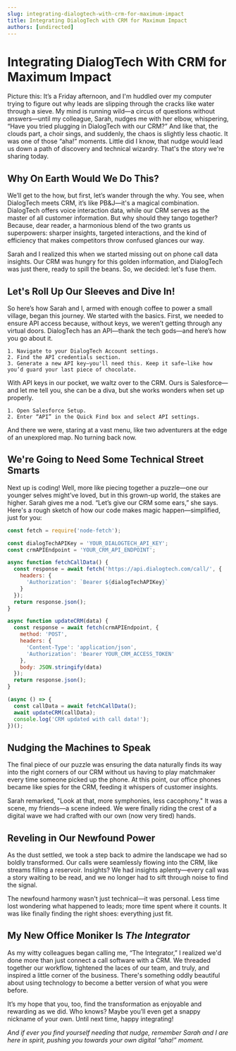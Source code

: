 ```yaml
---
slug: integrating-dialogtech-with-crm-for-maximum-impact
title: Integrating DialogTech with CRM for Maximum Impact
authors: [undirected]
---
```



# Integrating DialogTech With CRM for Maximum Impact

Picture this: It’s a Friday afternoon, and I'm huddled over my computer trying to figure out why leads are slipping through the cracks like water through a sieve. My mind is running wild—a circus of questions without answers—until my colleague, Sarah, nudges me with her elbow, whispering, “Have you tried plugging in DialogTech with our CRM?” And like that, the clouds part, a choir sings, and suddenly, the chaos is slightly less chaotic. It was one of those “aha!” moments. Little did I know, that nudge would lead us down a path of discovery and technical wizardry. That's the story we're sharing today.

## Why On Earth Would We Do This?

We’ll get to the how, but first, let’s wander through the why. You see, when DialogTech meets CRM, it’s like PB&J—it's a magical combination. DialogTech offers voice interaction data, while our CRM serves as the master of all customer information. But why should they tango together? Because, dear reader, a harmonious blend of the two grants us superpowers: sharper insights, targeted interactions, and the kind of efficiency that makes competitors throw confused glances our way.

Sarah and I realized this when we started missing out on phone call data insights. Our CRM was hungry for this golden information, and DialogTech was just there, ready to spill the beans. So, we decided: let's fuse them.

## Let's Roll Up Our Sleeves and Dive In!

So here’s how Sarah and I, armed with enough coffee to power a small village, began this journey. We started with the basics. First, we needed to ensure API access because, without keys, we weren’t getting through any virtual doors. DialogTech has an API—thank the tech gods—and here’s how you go about it.

```plaintext
1. Navigate to your DialogTech Account settings.
2. Find the API credentials section. 
3. Generate a new API key—you'll need this. Keep it safe—like how you’d guard your last piece of chocolate.
```

With API keys in our pocket, we waltz over to the CRM. Ours is Salesforce—and let me tell you, she can be a diva, but she works wonders when set up properly.

```plaintext
1. Open Salesforce Setup.
2. Enter “API” in the Quick Find box and select API settings.
```

And there we were, staring at a vast menu, like two adventurers at the edge of an unexplored map. No turning back now.

## We're Going to Need Some Technical Street Smarts

Next up is coding! Well, more like piecing together a puzzle—one our younger selves might’ve loved, but in this grown-up world, the stakes are higher. Sarah gives me a nod. “Let’s give our CRM some ears,” she says. Here's a rough sketch of how our code makes magic happen—simplified, just for you:

```js
const fetch = require('node-fetch');

const dialogTechAPIKey = 'YOUR_DIALOGTECH_API_KEY';
const crmAPIEndpoint = 'YOUR_CRM_API_ENDPOINT';

async function fetchCallData() {
  const response = await fetch('https://api.dialogtech.com/call/', {
    headers: {
      'Authorization': `Bearer ${dialogTechAPIKey}`
    }
  });
  return response.json();
}

async function updateCRM(data) {
  const response = await fetch(crmAPIEndpoint, {
    method: 'POST',
    headers: {
      'Content-Type': 'application/json',
      'Authorization': 'Bearer YOUR_CRM_ACCESS_TOKEN'
    },
    body: JSON.stringify(data)
  });
  return response.json();
}

(async () => {
  const callData = await fetchCallData();
  await updateCRM(callData);
  console.log('CRM updated with call data!');
})();
```

## Nudging the Machines to Speak

The final piece of our puzzle was ensuring the data naturally finds its way into the right corners of our CRM without us having to play matchmaker every time someone picked up the phone. At this point, our office phones became like spies for the CRM, feeding it whispers of customer insights.

Sarah remarked, "Look at that, more symphonies, less cacophony." It was a scene, my friends—a scene indeed. We were finally riding the crest of a digital wave we had crafted with our own (now very tired) hands.

## Reveling in Our Newfound Power

As the dust settled, we took a step back to admire the landscape we had so boldly transformed. Our calls were seamlessly flowing into the CRM, like streams filling a reservoir. Insights? We had insights aplenty—every call was a story waiting to be read, and we no longer had to sift through noise to find the signal.

The newfound harmony wasn't just technical—it was personal. Less time lost wondering what happened to leads; more time spent where it counts. It was like finally finding the right shoes: everything just fit.

## My New Office Moniker Is *The Integrator*

As my witty colleagues began calling me, “The Integrator,” I realized we'd done more than just connect a call software with a CRM. We threaded together our workflow, tightened the laces of our team, and truly, and inspired a little corner of the business. There's something oddly beautiful about using technology to become a better version of what you were before.

It’s my hope that you, too, find the transformation as enjoyable and rewarding as we did. Who knows? Maybe you’ll even get a snappy nickname of your own. Until next time, happy integrating!

*And if ever you find yourself needing that nudge, remember Sarah and I are here in spirit, pushing you towards your own digital “aha!” moment.*